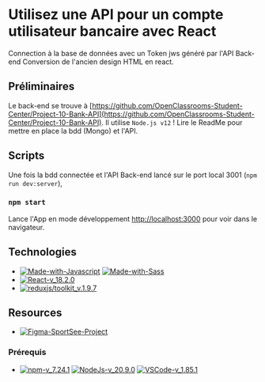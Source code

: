 # Utilisez une API pour un compte utilisateur bancaire avec React

Connection à la base de données avec un Token jws généré par l'API Back-end
Conversion de l'ancien design HTML en react.

## Préliminaires

Le back-end se trouve à [https://github.com/OpenClassrooms-Student-Center/Project-10-Bank-API](https://github.com/OpenClassrooms-Student-Center/Project-10-Bank-API). Il utilise `Node.js v12` !
Lire le ReadMe pour mettre en place la bdd (Mongo) et l'API.

## Scripts

Une fois la bdd connectée et l'API Back-end lancé sur le port local 3001 (`npm run dev:server`),

### `npm start`

Lance l'App en mode développement
[http://localhost:3000](http://localhost:3000) pour voir dans le navigateur.

## Technologies

- [![Made-with-Javascript](https://img.shields.io/badge/Made%20with-Javascript-green?style&logo=javascript)](https://developer.mozilla.org/fr/docs/Web/JavaScript)
  [![Made-with-Sass](https://img.shields.io/badge/Made%20with-Sass-pink?style&logo=Sass)](https://github.com/topics/sass)
- [![React-v_18.2.0](https://img.shields.io/badge/React-v_18.2.0-blue?style&logo=react)](https://fr.reactjs.org/)
- [![reduxjs/toolkit_v.1.9.7](https://img.shields.io/badge/Redux%20Toolkit-v.1.9.7-teal?style&logo=redux)](https://www.npmjs.com/package/@reduxjs/toolkit)

## Resources

- [![Figma-SportSee-Project](https://img.shields.io/badge/Figma-SportSee-red?style&logo=figma)](https://www.figma.com/file/BMomGVZqLZb811mDMShpLu/UI-design-Sportify-FR?node-id=0%3A1)

### Prérequis

- [![npm-v_7.24.1](https://img.shields.io/badge/npm-v_7.24.1-orange?style&logo=npm)](https://docs.npmjs.com/)
  [![NodeJs-v_20.9.0](https://img.shields.io/badge/NodeJs-v_20.9.0-red?style&logo=nodedotjs)](https://nodejs.org/en/docs/)
  [![VSCode-v_1.85.1](https://img.shields.io/badge/VSCode-v_1.85.1-black?style&logo=visual-studio-code)](https://code.visualstudio.com/download)

